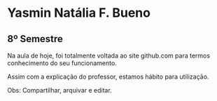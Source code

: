 # Yasmin Natália F. Bueno 
## 8º Semestre
Na aula de hoje, foi totalmente voltada ao site github.com para termos conhecimento do seu funcionamento. 

Assim com a explicação do professor, estamos hábito para utilização.


Obs: Compartilhar, arquivar e editar.
